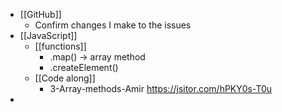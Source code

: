 - [[GitHub]]
	- Confirm changes I make to the issues
- [[JavaScript]]
	- [[functions]]
		- .map() -> array method
		- .createElement()
	- [[Code along]]
		- 3-Array-methods-Amir https://jsitor.com/hPKY0s-T0u
-